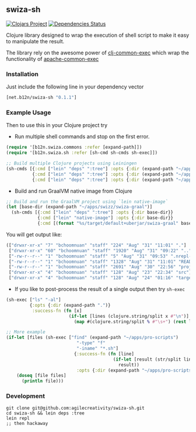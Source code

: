 ## swiza-sh 

[![Clojars Project](https://img.shields.io/clojars/v/net.b12n/swiza-sh.svg)](https://clojars.org/net.b12n/swiza-sh)
[![Dependencies Status](https://jarkeeper.com/agilecreativity/swiza-sh/status.png)](https://jarkeeper.com/agilecreativity/swiza-sh)

Clojure library designed to wrap the execution of shell script to make it easy to manipulate the result.

The library rely on the awesome power of [clj-common-exec][1] which wrap the functionality of [apache-common-exec][2]

[1]: https://github.com/hozumi/clj-commons-exec
[2]: http://commons.apache.org/proper/commons-exec

### Installation

Just include the following line in your dependency vector

```clojure
[net.b12n/swiza-sh "0.1.1"]
```

### Example Usage

Then to use this in your Clojure project try 

- Run multiple shell commands and stop on the first error.

```clojure
(require '[b12n.swiza.commons :refer [expand-path]])
(require '[b12n.swiza.sh :refer [sh-cmd sh-cmds sh-exec]])

;; Build multiple Clojure projects using Leiningen 
(sh-cmds [{:cmd ["lein" "deps" ":tree"] :opts {:dir (expand-path "~/apps/swiza/swiza-commons")}}
          {:cmd ["lein" "deps" ":tree"] :opts {:dir (expand-path "~/apps/swiza/swiza-jenkins")}}
          {:cmd ["lein" "deps" ":tree"] :opts {:dir (expand-path "~/apps/swiza/swiza-aws")}}])
```

- Build and run GraalVM native image from Clojure 

```clojure
;; Build and run the GraalVM project using `lein native-image`
(let [base-dir (expand-path "~/apps/swizz/swiza-graal")]
  (sh-cmds [{:cmd ["lein" "deps" ":tree"] :opts {:dir base-dir}}
            {:cmd ["lein" "native-image"] :opts {:dir base-dir}}
            {:cmd [(format "%s/target/default+uberjar/swiza-graal" base-dir)]}]))
```

You will get output like:

```clojure
(["drwxr-xr-x" "7" "bchoomnuan" "staff" "224" "Aug" "31" "11:01" "."] 
 ["drwxr-xr-x" "60" "bchoomnuan" "staff" "1920" "Aug" "31" "09:22" ".."] 
 ["-rw-r--r--" "1" "bchoomnuan" "staff" "5" "Aug" "31" "09:53" ".nrepl-port"] 
 ["-rw-r--r--" "1" "bchoomnuan" "staff" "1328" "Aug" "31" "11:01" "README.md"] 
 ["-rw-r--r--" "1" "bchoomnuan" "staff" "2691" "Aug" "30" "22:56" "project.clj"] 
 ["drwxr-xr-x" "4" "bchoomnuan" "staff" "128" "Aug" "23" "22:34" "src"] 
 ["drwxr-xr-x" "4" "bchoomnuan" "staff" "128" "Aug" "24" "01:16" "target"])
```

- If you like to post-process the result of a single output then try `sh-exec`

```clojure
(sh-exec ["ls" "-al"]
         {:opts {:dir (expand-path ".")}
          :success-fn (fn [x]
                        (if-let [lines (clojure.string/split x #"\n")]
                          (map #(clojure.string/split % #"\s+") (rest lines))))})
```

```clojure
;; More example
(if-let [files (sh-exec ["find" (expand-path "~/apps/pro-scripts")
                           "-type" "f"
                           "-iname" "*.sh"]
                          {:success-fn (fn [line]
                                         (if-let [result (str/split line #"\n")]
                                           result))
                           :opts {:dir (expand-path "~/apps/pro-scripts")}})]
    (doseq [file files]
      (println file)))
```

### Development

```shell
git clone git@github.com:agilecreativity/swiza-sh.git
cd swiza-sh && lein deps :tree
lein repl
;; then hackaway
```

